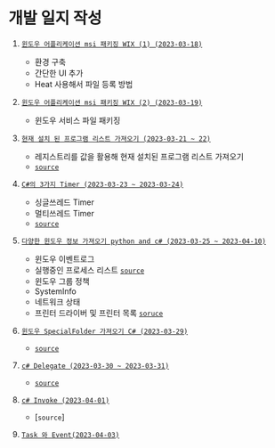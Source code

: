 # 개발 일지 작성

1. [`윈도우 어플리케이션 msi 패키징 WIX (1) (2023-03-18)`](https://ktn1075.tistory.com/40)
   - 환경 구축
   - 간단한 UI 추가
   - Heat 사용해서 파일 등록 방법
   
2. [`윈도우 어플리케이션 msi 패키징 WIX (2) (2023-03-19)`](https://ktn1075.tistory.com/41)
   - 윈도우 서비스 파일 패키징 

3. [`현재 설치 된 프로그램 리스트 가져오기 (2023-03-21 ~ 22)`](https://ktn1075.tistory.com/43)
   - 레지스트리를 값을 활용해 현재 설치된 프로그램 리스트 가져오기 
   - [`source`](https://github.com/ktn1075/study/tree/main/DevelopmentDiary/InstalledProgramList)
   
4. [`C#의 3가지 Timer (2023-03-23 ~ 2023-03-24)`](https://ktn1075.tistory.com/44)
    - 싱글쓰레드 Timer
    - 멀티쓰레드 Timer 
    - [`source`](https://github.com/ktn1075/study/tree/main/DevelopmentDiary/TimerStudy)
   
5. [`다양한 윈도우 정보 가져오기 python and c# (2023-03-25 ~ 2023-04-10)`](https://ktn1075.tistory.com/46)
   - 윈도우 이벤트로그
   - 실행중인 프로세스 리스트 [`source`](https://github.com/ktn1075/study/tree/main/DevelopmentDiary/ProcessListGet)
   - 윈도우 그룹 정책
   - SystemInfo 
   - 네트워크 상태 
   - 프린터 드라이버 및 프린터 목록 [`soruce`](https://github.com/ktn1075/study/tree/main/DevelopmentDiary/PrinterInfo)
  
6. [`윈도우 SpecialFolder 가져오기 C# (2023-03-29)`](https://ktn1075.tistory.com/48)
   - [`source`](https://github.com/ktn1075/study/tree/main/DevelopmentDiary/FileLog)

7. [`c# Delegate (2023-03-30 ~ 2023-03-31)`](https://ktn1075.tistory.com/49)
   - [`source`](https://github.com/ktn1075/study/tree/main/DevelopmentDiary/ExEelegate)
  
  
8. [`c# Invoke (2023-04-01)`](https://ktn1075.tistory.com/50)
   - [`source`]
   
9. [`Task 와 Event(2023-04-03)`](https://ktn1075.tistory.com/51)
